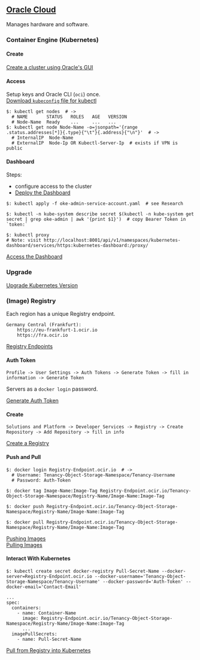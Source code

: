 ## [Oracle Cloud](https://www.oracle.com/cloud/)

Manages hardware and software.  

### Container Engine (Kubernetes)

#### Create

[Create a cluster using Oracle's GUI](Docs/Infrastructure/Services/ContainerEngine/CreateKubernetes)

#### Access

Setup keys and Oracle CLI (`oci`) once.  
[Download `kubeconfig` file for kubectl](Docs/Infrastructure/Services/ContainerEngine/DownloadKubeconfig)  

```
$: kubectl get nodes  # ->
  # NAME       STATUS   ROLES   AGE   VERSION
  # Node-Name  Ready    ...     ...   ...
$: kubectl get node Node-Name -o=jsonpath='{range .status.addresses[*]}{.type}{"\t"}{.address}{"\n"}'  # ->
  # InternalIP	Node-Name
  # ExternalIP	Node-Ip OR Kubectl-Server-Ip  # exists if VPN is public
```

#### Dashboard

Steps:
* configure access to the cluster
* [Deploy the Dashboard](../../../../DevOps/Container/Kubernetes/Dashboard)  

```
$: kubectl apply -f oke-admin-service-account.yaml  # see Research

$: kubectl -n kube-system describe secret $(kubectl -n kube-system get secret | grep oke-admin | awk '{print $1}')  # copy Bearer Token in `token:`
```

```
$: kubectl proxy
# Note: visit http://localhost:8001/api/v1/namespaces/kubernetes-dashboard/services/https:kubernetes-dashboard:/proxy/
```

[Access the Dashboard](Docs/Infrastructure/Services/ContainerEngine/StartingK8sDashboard)

### Upgrade

[Upgrade Kubernetes Version](Docs\Infrastructure\Services\ContainerEngine\UpgradeCluster)  

### (Image) Registry

Each region has a unique Registry endpoint.  

```
Germany Central (Frankfurt):
    https://eu-frankfurt-1.ocir.io
    https://fra.ocir.io
```

[Registry Endpoints](Docs\Infrastructure\Services\Registry\PrepareForRegistry)

#### Auth Token

```
Profile -> User Settings -> Auth Tokens -> Generate Token -> fill in information -> Generate Token
```

Servers as a `docker login` password.  

[Generate Auth Token](Docs\Infrastructure\Services\Registry\GetAuthToken)

#### Create

```
Solutions and Platform -> Developer Services -> Registry -> Create Repository -> Add Repository -> fill in info
```

[Create a Registry](Docs\Infrastructure\Services\Registry\GetAuthToken)

#### Push and Pull

```
$: docker login Registry-Endpoint.ocir.io  # ->
  # Username: Tenancy-Object-Storage-Namespace/Tenancy-Username
  # Password: Auth-Token

$: docker tag Image-Name:Image-Tag Registry-Endpoint.ocir.io/Tenancy-Object-Storage-Namespace/Registry-Name/Image-Name:Image-Tag

$: docker push Registry-Endpoint.ocir.io/Tenancy-Object-Storage-Namespace/Registry-Name/Image-Name:Image-Tag

$: docker pull Registry-Endpoint.ocir.io/Tenancy-Object-Storage-Namespace/Registry-Name/Image-Name:Image-Tag
```

[Pushing Images](Docs\Infrastructure\Services\Registry\PushingImages)  
[Pulling Images](Docs\Infrastructure\Services\Registry\PullingImages)  

#### Interact With Kubernetes

```
$: kubectl create secret docker-registry Pull-Secret-Name --docker-server=Registry-Endpoint.ocir.io --docker-username='Tenancy-Object-Storage-Namespace/Tenancy-Username' --docker-password='Auth-Token' --docker-email='Contact-Email'
```

```
...
spec:
  containers:
    - name: Container-Name
      image: Registry-Endpoint.ocir.io/Tenancy-Object-Storage-Namespace/Registry-Name/Image-Name:Image-Tag
      ...
  imagePullSecrets:
    - name: Pull-Secret-Name
```

[Pull from Registry into Kubernetes](Docs/Infrastructure/Services/Registry/PullFromRegistryToKubernetes)  
